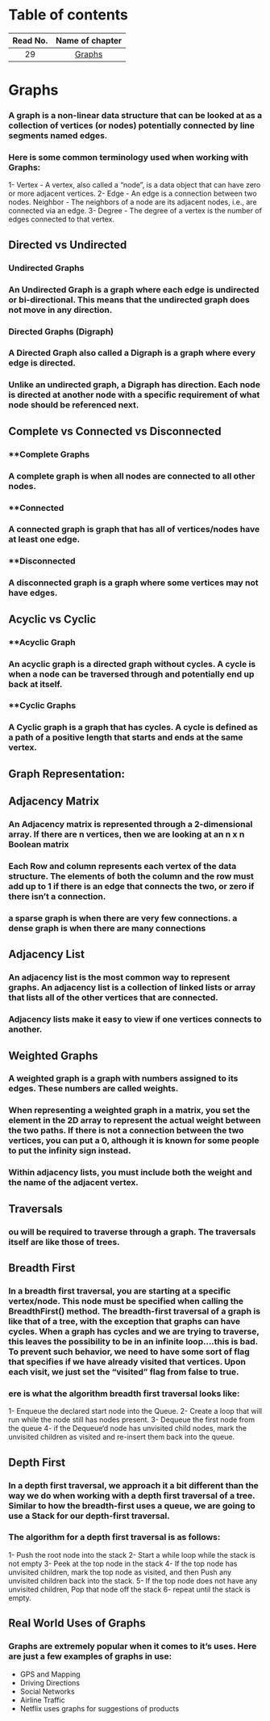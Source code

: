 # Table of contents
|Read No. | Name of chapter|
|:---------: |:--------------:|
|29|[Graphs](Graphs.md)








# Graphs
### A graph is a non-linear data structure that can be looked at as a collection of vertices (or nodes) potentially connected by line segments named edges.
### Here is some common terminology used when working with Graphs:
1- Vertex - A vertex, also called a “node”, is a data object that can have zero or more adjacent vertices.
2- Edge - An edge is a connection between two nodes.
Neighbor - The neighbors of a node are its adjacent nodes, i.e., are connected via an edge.
3- Degree - The degree of a vertex is the number of edges connected to that vertex.


## Directed vs Undirected
### **Undirected Graphs**
### An Undirected Graph is a graph where each edge is undirected or bi-directional. This means that the undirected graph does not move in any direction.
### **Directed Graphs (Digraph)**
### A Directed Graph also called a Digraph is a graph where every edge is directed.

### Unlike an undirected graph, a Digraph has direction. Each node is directed at another node with a specific requirement of what node should be referenced next.
## Complete vs Connected vs Disconnected
### **Complete Graphs
### A complete graph is when all nodes are connected to all other nodes.
### **Connected
### A connected graph is graph that has all of vertices/nodes have at least one edge.

### **Disconnected
### A disconnected graph is a graph where some vertices may not have edges.
## Acyclic vs Cyclic
### **Acyclic Graph
### An acyclic graph is a directed graph without cycles. A cycle is when a node can be traversed through and potentially end up back at itself.
### **Cyclic Graphs
### A Cyclic graph is a graph that has cycles. A cycle is defined as a path of a positive length that starts and ends at the same vertex.
## Graph Representation:
## Adjacency Matrix
### An Adjacency matrix is represented through a 2-dimensional array. If there are n vertices, then we are looking at an n x n Boolean matrix

### Each Row and column represents each vertex of the data structure. The elements of both the column and the row must add up to 1 if there is an edge that connects the two, or zero if there isn’t a connection.
### a sparse graph is when there are very few connections. a dense graph is when there are many connections
## Adjacency List
### An adjacency list is the most common way to represent graphs. An adjacency list is a collection of linked lists or array that lists all of the other vertices that are connected.

### Adjacency lists make it easy to view if one vertices connects to another.
## Weighted Graphs
### A weighted graph is a graph with numbers assigned to its edges. These numbers are called weights.
### When representing a weighted graph in a matrix, you set the element in the 2D array to represent the actual weight between the two paths. If there is not a connection between the two vertices, you can put a 0, although it is known for some people to put the infinity sign instead.
### Within adjacency lists, you must include both the weight and the name of the adjacent vertex.
## Traversals
### ou will be required to traverse through a graph. The traversals itself are like those of trees. 
## Breadth First
### In a breadth first traversal, you are starting at a specific vertex/node. This node must be specified when calling the BreadthFirst() method. The breadth-first traversal of a graph is like that of a tree, with the exception that graphs can have cycles. When a graph has cycles and we are trying to traverse, this leaves the possibility to be in an infinite loop….this is bad. To prevent such behavior, we need to have some sort of flag that specifies if we have already visited that vertices. Upon each visit, we just set the “visited” flag from false to true.
### ere is what the algorithm breadth first traversal looks like:

1- Enqueue the declared start node into the Queue.
2- Create a loop that will run while the node still has nodes present.
3- Dequeue the first node from the queue
4- if the Dequeue‘d node has unvisited child nodes, mark the unvisited children as visited and re-insert them back into the queue.

## Depth First
### In a depth first traversal, we approach it a bit different than the way we do when working with a depth first traversal of a tree. Similar to how the breadth-first uses a queue, we are going to use a Stack for our depth-first traversal.

### The algorithm for a depth first traversal is as follows:

1- Push the root node into the stack
2- Start a while loop while the stack is not empty
3- Peek at the top node in the stack
4- If the top node has unvisited children, mark the top node as visited, and then Push any unvisited children back into the stack.
5- If the top node does not have any unvisited children, Pop that node off the stack
6- repeat until the stack is empty.
## Real World Uses of Graphs
### Graphs are extremely popular when it comes to it’s uses. Here are just a few examples of graphs in use:

- GPS and Mapping
- Driving Directions
- Social Networks
- Airline Traffic
- Netflix uses graphs for suggestions of products